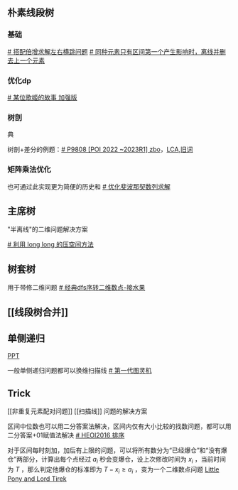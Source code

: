 ## 朴素线段树
### 基础
[# 搭配倍增求解左右横跳问题](https://www.luogu.com.cn/problem/P8163)
[# 同种元素只有区间第一个产生影响时，离线并删去上一个元素](https://www.luogu.com.cn/problem/CF594D)
### 优化dp
[# 某位歌姬的故事 加强版](https://www.luogu.com.cn/problem/AT_abc262_h)
### 树剖
典

树剖+差分的例题：[# P9808 [POI 2022 ~2023R1] zbo](https://www.luogu.com.cn/problem/P9808)，[LCA](https://www.luogu.com.cn/problem/P4211),[旧词](https://www.luogu.com.cn/problem/P5305)
### 矩阵乘法优化
也可通过此实现更为简便的历史和
[# 优化斐波那契数列求解](https://www.luogu.com.cn/problem/CF718C)
## 主席树
"半离线"的二维问题解决方案

[# 利用 long long 的压空间方法](https://www.luogu.com.cn/problem/CF543E)

## 树套树
用于带修二维问题
[# 经典dfs序转二维数点-接水果](https://www.luogu.com.cn/problem/P3242)

## [[线段树合并]]
## 单侧递归

[PPT](./数据结构/单侧递归类问题.pptx)

一般单侧递归问题都可以换维扫描线 [# 第一代图灵机](https://qoj.ac/problem/5098)
## Trick
[[非重复元素配对问题]]
[[扫描线]] 问题的解决方案

区间中位数也可以用二分答案法解决，区间内仅有大小比较的找数问题，都可以用 二分答案+01赋值法解决 [# HEOI2016 排序](https://www.luogu.com.cn/problem/P2824)

对于区间每时刻加，加后有上限的问题，可以将所有数分为“已经爆仓”和“没有爆仓”两部分，计算出每个点经过 $a_i$ 秒会变爆仓，设上次修改时间为 $x_i$ ，当前时间为 $T$ ，那么判定他爆仓的标准即为 $T-x_i \ge a_i$ ，变为一个二维数点问题 [Little Pony and Lord Tirek](https://www.luogu.com.cn/problem/CF453E)

